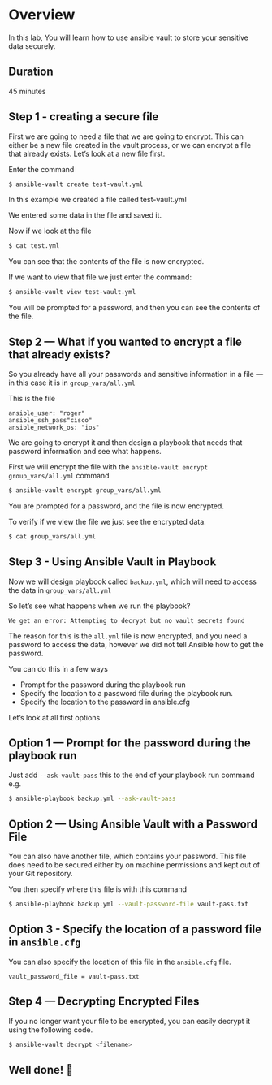 <link rel='stylesheet' href='../assets/css/main.css'/>

# Overview

In this lab, You will learn how to use ansible vault to store your sensitive data securely.

## Duration

45 minutes

## Step 1 - creating a secure file

First we are going to need a file that we are going to encrypt. This can either be a new file created in the vault process, or we can encrypt a file that already exists. Let’s look at a new file first.

Enter the command 

```bash
$ ansible-vault create test-vault.yml
```

In this example we created a file called test-vault.yml

We entered some data in the file and saved it.

Now if we look at the file

```bash
$ cat test.yml
```

You can see that the contents of the file is now encrypted.

If we want to view that file we just enter the command:

```bash
$ ansible-vault view test-vault.yml
```

You will be prompted for a password, and then you can see the contents of the file.

## Step 2 — What if you wanted to encrypt a file that already exists?

So you already have all your passwords and sensitive information in a file — in this case it is in `group_vars/all.yml`

This is the file

```text
ansible_user: "roger"
ansible_ssh_pass"cisco"
ansible_network_os: "ios" 
```

We are going to encrypt it and then design a playbook that needs that password information and see what happens.

First we will encrypt the file with the `ansible-vault encrypt group_vars/all.yml` command

```bash
$ ansible-vault encrypt group_vars/all.yml
```

You are prompted for a password, and the file is now encrypted.

To verify if we view the file we just see the encrypted data.

```bash
$ cat group_vars/all.yml
```



## Step 3 - Using Ansible Vault in Playbook

Now we will design playbook called `backup.yml`, which will need to access the data in `group_vars/all.yml`

So let’s see what happens when we run the playbook?

```text
We get an error: Attempting to decrypt but no vault secrets found
```

The reason for this is the `all.yml` file is now encrypted, and you need a password to access the data, however we did not tell Ansible how to get the password.

You can do this in a few ways


- Prompt for the password during the playbook run
- Specify the location to a password file during the playbook run.
- Specify the location to the password in ansible.cfg

Let’s look at all first options


## Option 1 — Prompt for the password during the playbook run

Just add `--ask-vault-pass` this to the end of your playbook run command e.g.

```bash
$ ansible-playbook backup.yml --ask-vault-pass 
```

## Option 2 — Using Ansible Vault with a Password File

You can also have another file, which contains your password. This file does need to be secured either by on machine permissions and kept out of your Git repository.

You then specify where this file is with this command

```bash
$ ansible-playbook backup.yml --vault-password-file vault-pass.txt
```

## Option 3 - Specify the location of a password file in `ansible.cfg`

You can also specify the location of this file in the `ansible.cfg` file.

```text
vault_password_file = vault-pass.txt
```

## Step 4 — Decrypting Encrypted Files

If you no longer want your file to be encrypted, you can easily decrypt it using the following code.

```bash
$ ansible-vault decrypt <filename> 
```


## Well done! 👏